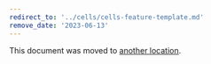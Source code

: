 ```yaml
---
redirect_to: '../cells/cells-feature-template.md'
remove_date: '2023-06-13'
---
```


This document was moved to [another location](../cells/cells-feature-template.md).

<!-- This redirect file can be deleted after <2023-06-13>. -->
<!-- Redirects that point to other docs in the same project expire in three months. -->
<!-- Redirects that point to docs in a different project or site (link is not relative and starts with `https:`) expire in one year. -->
<!-- Before deletion, see: https://docs.gitlab.com/ee/development/documentation/redirects.html -->
